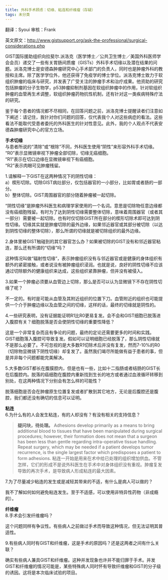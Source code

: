 ```yaml
---
title: 外科手术顾虑：切缘、粘连和纤维瘤（存疑）
tags: 未分类
---
```


翻译：Syoui 审核：Frank

英文原文：http://www.gistsupport.org/ask-the-professional/surgical-considerations.php

GIST国际援助组织向拉斐尔.派洛克（医学博士／公共卫生博士／美国外科医师学会会员）递交了一些有关胃肠间质瘤（GISTs）外科手术切缘以及潜在结果的问题。派洛克博士是安德森肿瘤研究中心手术部门的负责人，同时也是肿瘤外科的教授和主席。除了医学学位外，他还获得了免疫学的博士学位。派洛克博士致力于软组织肿瘤的临床与研究，并发表了广受关注的肿瘤手术和治疗成果。他资助的研究包括肿瘤的分子生物学，p53肿瘤抑制剂基因在软组织肿瘤中的作用，针对软组织肿瘤的血管再生术调整，软组织肿瘤药物抗性机制，还有针对这一类疾病特殊疗法的研究。

鉴于每个患者的情况都不尽相同，在回答问题之前，派洛克博士提醒读者们注意如下阐述：请记住，我针对你们问题的回答，仅代表我个人对这些病症的看法。这些看法不能取代受患者委托的外科医生的针对性意见。此外，我的个人观点不代表安德森肿瘤研究中心的官方立场。

**手术切缘**<br />
与患者所说的“清除”或“根除”不同，外科医生使用“阴性”来形容外科手术切缘。<br />
“R0”表示显微镜审视下肿瘤全部切除，切缘无癌细胞。<br />
“R1”表示在切口边缘在显微镜审视下有癌细胞。<br />
“R2”表示肉眼可见肿瘤残留。

1.请解释一下GIST在这两种情况下的阴性切缘：<br />
a）楔形切除。切除GIST病灶部分，仅包括器官的一小部分，比如胃或者肠的一部分。<br />
b）整体切除。GIST周围器官的部分随着肿瘤被一起切除。

“阴性切缘”是肿瘤外科医生和病理学家使用的一个名词。意思是切除物任意边缘都没有癌细胞残留。有时为了达到阴性切缘需要整体切除，意味着周围器官（或者其一部分）需要被一起切除。也有时仅切除GIST所在部分的楔形切除术即可达到阴性切缘。切缘其实就是肿瘤切除的最外边缘，如果邻近器官或其部分被切除（以达到阴性切缘的整体切除），那么所谓的切缘就是被切除组织的最外边缘。

2.身体里被GIST触碰到的其它器官怎么办？如果被切除的GIST没有和邻近器官粘连，那么还有所谓的“切缘”吗？

这种情况叫做“辐射性切缘”，表示肿瘤组织没有与邻近器官或是健康的身体组织有额外的紧密接触，或者说没有被肿瘤组织浸润。也就是说，良好的阴性切缘不应该通过切除额外的健康组织来达成，这些组织紧靠肿瘤，但并没有被侵入。

3.如果一个肿瘤必须要从血管边上切除，那么是否可以认为显微镜下不存在阴性切缘了呢？

不一定的。有时是可能从血管及其附近组织的位置下刀。血管附近的组织也可能提供一个介于肿瘤边缘以及血管之间的切缘，这样的话，最终的切缘就是阴性的。

4.一些研究表明，没有证据能证明R1比R0更易复发。会不会和GIST细胞已脱落进入腹腔有关？细胞脱落是否会使阴性切缘的重要性降低？

这是一个非常复杂而且有争论的问题，最终的定论还需要更多的时间和实践。GIST细胞落入腹腔可导致复发。假如可以证明细胞已经脱落了，那么阴性切缘就不是那么必要了。不可忽视的是大多数R1切除术后并没有复发，然而7-10%的R0（切除物显微镜下阴性切缘）却复发了。虽然我们竭尽所能做有益于患者的事，但是并非每个问题都能完美解决。

5.大多数GIST都长在腹膜腔内，但是也有一些，比如十二指肠或者结肠的GIST长在后腹腔内。脱落的癌细胞在腹腔内重新找到生长的地方或者通过血液循环转移到别处，在这两种情况下分别会有怎么样的可能性？

脱落细胞是否会在肿瘤原生位置复发或者扩散到其它地方，无论是后腹腔还是腹腔，我们都还没有确切的信息可以证明。

**粘连**<br />
6.为什么有的人会发生粘连，有的人却没有？有没有相关的支持信息？

> **疑问块，待处理。**
Adhesions develop primarily as a means to bring additional blood to tissues that have been manipulated during surgical procedures; however, their formation does not mean that a surgeon has been less than gentle regarding intra-operative tissue handling. Repeat surgery, which may be needed if a patient develops tumor recurrence, is the single largest factor which predisposes a patient to form adhesions.
粘连一开始是用来在术中给已处理的组织增加供血。不管怎样，它们的形成不是说外科医生在手术中对身体组织没有重视。肿瘤复发导致的再次手术，是导致病人形成粘连的最大因素。

7.为了尽量减少粘连的发生或是减轻其带来的不适，有什么是病人可以做的？

我不了解如何如何避免粘连发生。至于不适感，可以使用非特异性药物（非成瘾的）。

**纤维瘤**<br />
8.手术会引发纤维瘤吗？

这个问题同样有争议性。有些病人之前做过手术而导致这种情况，但无法证明其普适性。

9.有些病人同时有GIST和纤维瘤，这是手术的原因吗？还是这两者之间有什么关联？

确实有些病人兼具GIST和纤维瘤。这种并发现象也许并不能归罪于手术。并发GIST和纤维瘤的情况可能是，某些特殊病人同时怀有导致纤维瘤和GIST的分子级的诱因。这将是本次临床试验的项目。

